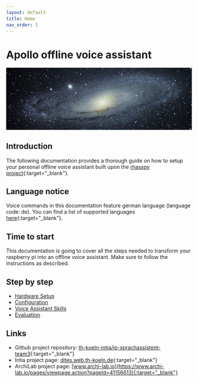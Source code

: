 ```yaml
---
layout: default
title: Home
nav_order: 1
---
```


# Apollo offline voice assistant

<img src="img/homespace.jpg" style="max-width: 100%;"/>

## Introduction
The following documentation provides a thorough guide on how to setup your personal offline voice assistant built upon the [rhasspy project](https://rhasspy.readthedocs.io/en/latest/){:target="_blank"}.

## Language notice
Voice commands in this documentation feature german language (language code: de). 
You can find a list of supported languages [here](https://rhasspy.readthedocs.io/en/latest/#supported-languages){:target="_blank"}. 

## Time to start
This documentation is going to cover all the steps needed to transform your raspberry pi into an offline voice assistant. Make sure to follow the instructions as described. 

## Step by step
- [Hardware Setup](/hardware/hardware-setup.html)
- [Configuration](/software/software.html)
- [Voice Assistant Skills](skills/skill.html)
- [Evaluation](/evaluation/evluation-intro.html)

## Links

- Github project repository: [th-koeln-intia/ip-sprachassistent-team3](https://github.com/th-koeln-intia/ip-sprachassistent-team3){:target="_blank"}
- Intia project page: [dites.web.th-koeln.de](https://dites.web.th-koeln.de/forschung/projekte/intia/){:target="_blank"}
- ArchiLab project page: [www.archi-lab.io](https://www.archi-lab.io/pages/viewpage.action?pageId=41156613){:target="_blank"}








